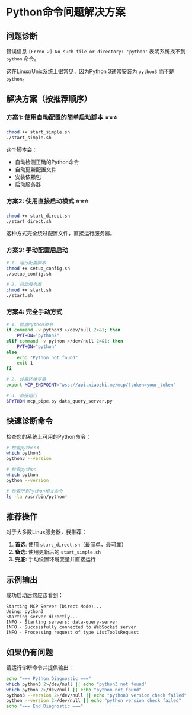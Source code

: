 # Python命令问题解决方案

## 问题诊断

错误信息 `[Errno 2] No such file or directory: 'python'` 表明系统找不到 `python` 命令。

这在Linux/Unix系统上很常见，因为Python 3通常安装为 `python3` 而不是 `python`。

## 解决方案（按推荐顺序）

### 方案1: 使用自动配置的简单启动脚本 ⭐⭐⭐

```bash
chmod +x start_simple.sh
./start_simple.sh
```

这个脚本会：
- 自动检测正确的Python命令
- 自动更新配置文件
- 安装依赖包
- 启动服务器

### 方案2: 使用直接启动模式 ⭐⭐⭐

```bash
chmod +x start_direct.sh
./start_direct.sh
```

这种方式完全绕过配置文件，直接运行服务器。

### 方案3: 手动配置后启动

```bash
# 1. 运行配置脚本
chmod +x setup_config.sh
./setup_config.sh

# 2. 启动服务器
chmod +x start.sh
./start.sh
```

### 方案4: 完全手动方式

```bash
# 1. 检查Python命令
if command -v python3 >/dev/null 2>&1; then
    PYTHON="python3"
elif command -v python >/dev/null 2>&1; then
    PYTHON="python"
else
    echo "Python not found"
    exit 1
fi

# 2. 设置环境变量
export MCP_ENDPOINT="wss://api.xiaozhi.me/mcp/?token=your_token"

# 3. 直接运行
$PYTHON mcp_pipe.py data_query_server.py
```

## 快速诊断命令

检查您的系统上可用的Python命令：

```bash
# 检查python3
which python3
python3 --version

# 检查python
which python
python --version

# 检查所有Python相关命令
ls -la /usr/bin/python*
```

## 推荐操作

对于大多数Linux服务器，我推荐：

1. **首选**: 使用 `start_direct.sh`（最简单，最可靠）
2. **备选**: 使用更新后的 `start_simple.sh`
3. **兜底**: 手动设置环境变量并直接运行

## 示例输出

成功启动后您应该看到：

```
Starting MCP Server (Direct Mode)...
Using: python3
Starting server directly...
INFO - Starting servers: data-query-server
INFO - Successfully connected to WebSocket server
INFO - Processing request of type ListToolsRequest
```

## 如果仍有问题

请运行诊断命令并提供输出：

```bash
echo "=== Python Diagnostic ==="
which python3 2>/dev/null || echo "python3 not found"
which python 2>/dev/null || echo "python not found"
python3 --version 2>/dev/null || echo "python3 version check failed"
python --version 2>/dev/null || echo "python version check failed"
echo "=== End Diagnostic ==="
```
